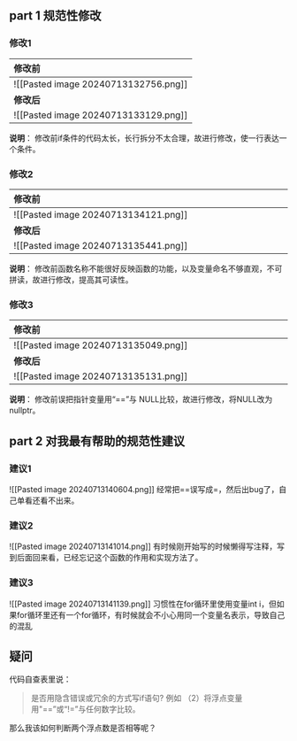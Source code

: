 ## part 1 规范性修改

### 修改1
| 修改前                               |
| :------------------------------------ |
| ![[Pasted image 20240713132756.png]] |
| **修改后**                               |
| ![[Pasted image 20240713133129.png]]|
**说明**：
修改前if条件的代码太长，长行拆分不太合理，故进行修改，使一行表达一个条件。

### 修改2
| 修改前                                  |
| :----------------------------------- |
|<div style="width: 645px;"> ![[Pasted image 20240713134121.png]] </div>|
| **修改后**                              |
| ![[Pasted image 20240713135441.png]] |
**说明**：
修改前函数名称不能很好反映函数的功能，以及变量命名不够直观，不可拼读，故进行修改，提高其可读性。

### 修改3
| 修改前                               |
| :------------------------------------ |
|<div style="width: 645px;"> ![[Pasted image 20240713135049.png]] </div>|
| **修改后**                               |
| ![[Pasted image 20240713135131.png]]|
**说明**：
修改前误把指针变量用“\=\=”与 NULL比较，故进行修改，将NULL改为nullptr。

## part 2 对我最有帮助的规范性建议

### 建议1
![[Pasted image 20240713140604.png]]
经常把\=\=误写成=，然后出bug了，自己单看还看不出来。

### 建议2
![[Pasted image 20240713141014.png]]
有时候刚开始写的时候懒得写注释，写到后面回来看，已经忘记这个函数的作用和实现方法了。

### 建议3
![[Pasted image 20240713141139.png]]
习惯性在for循环里使用变量int i，但如果for循环里还有一个for循环，有时候就会不小心用同一个变量名表示，导致自己的混乱

## 疑问
代码自查表里说：
> 是否用隐含错误或冗余的方式写if语句? 例如
>（2）将浮点变量用"\=\=”或“!=”与任何数字比较。

那么我该如何判断两个浮点数是否相等呢？
